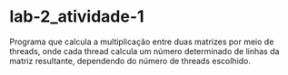 # lab-2_atividade-1
Programa que calcula a multiplicação entre duas matrizes por meio de threads, onde cada thread calcula um número determinado de linhas da matriz resultante, dependendo do número de threads escolhido.
